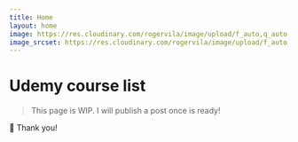 ```yaml
---
title: Home
layout: home
image: https://res.cloudinary.com/rogervila/image/upload/f_auto,q_auto:best,w_128,h_128,c_fill,g_face,dpr_auto,r_max/roger-vila-camon
image_srcset: https://res.cloudinary.com/rogervila/image/upload/f_auto,q_auto:best,w_256,h_256,c_fill,g_face,dpr_auto,r_max/roger-vila-camon 2x
---
```


# Udemy course list

> This page is WIP. I will publish a post once is ready!

🙌 Thank you!





